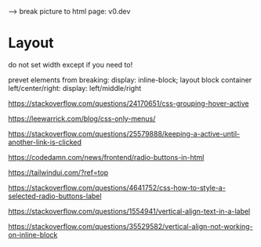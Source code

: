 --> break picture to html page: v0.dev
# Layout

do not set width except if you need to!

prevet elements from breaking:
 display: inline-block;
layout block container left/center/right:
 display: left/middle/right

 https://stackoverflow.com/questions/24170651/css-grouping-hover-active

 https://leewarrick.com/blog/css-only-menus/

 https://stackoverflow.com/questions/25579888/keeping-a-active-until-another-link-is-clicked

 https://codedamn.com/news/frontend/radio-buttons-in-html

 https://tailwindui.com/?ref=top

 https://stackoverflow.com/questions/4641752/css-how-to-style-a-selected-radio-buttons-label

 https://stackoverflow.com/questions/1554941/vertical-align-text-in-a-label

 https://stackoverflow.com/questions/35529582/vertical-align-not-working-on-inline-block